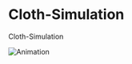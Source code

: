 # Cloth-Simulation

Cloth-Simulation


![Animation](https://github.com/user-attachments/assets/bf8a4ba2-0ea1-4384-9089-f0b44e17d17a)
